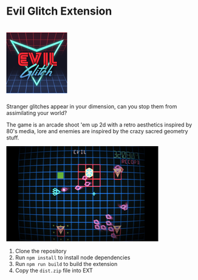 # Evil Glitch Extension
![alt text](./src/evil-glitch/screenshots/EvilGlitchLogo.jpg "logo")
====

Stranger glitches appear in your dimension, can you stop them from assimilating your world?

The game is an arcade shoot 'em up 2d with a retro aesthetics inspired by 80's media, lore and enemies are inspired by the crazy sacred geometry stuff.

![alt text](./src/evil-glitch/screenshots/bigScreenshot-min.png "screenshot")


1. Clone the repository
2. Run `npm install` to install node dependencies
3. Run `npm run build` to build the extension
4. Copy the `dist.zip` file into EXT
